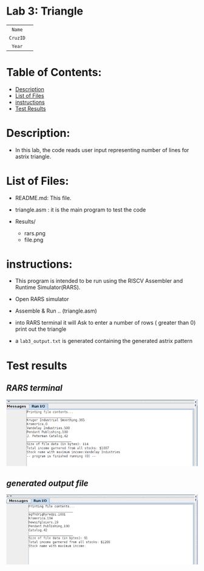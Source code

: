 # Lab 3: Triangle

|	|	|
|:------:	|:-----------------------------------------------:	|
| `Name` 	|   	|
| `CruzID` 	|  	|
| `Year` 	|  	|


# Table of Contents:


- [Description](#description)
- [List of Files](#list-of-files)
- [instructions](#instructions)
- [Test Results](#test-results)



# Description:
- In this lab, the code reads user input representing number of lines for astrix triangle.


# List of Files:
- README.md: This file.
- triangle.asm : it is the main program to test the code

- Results/ 
	- rars.png
	- file.png

# instructions:
- This program is intended to be run using the RISCV Assembler and Runtime Simulator(RARS). 


- Open RARS simulator
- Assemble & Run .. (triangle.asm)
- into RARS terminal it will
	Ask to enter a number of rows ( greater than 0)
	print out the triangle 
- a `lab3_output.txt` is generated containing the generated astrix pattern 
# Test results

***RARS terminal***
-------
![Data output](./Results/data.png)

***generated output file***
-------
![Data output](./Results/data2.png)


